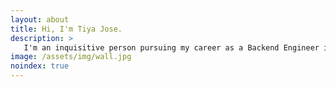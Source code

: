 ```yaml
---
layout: about
title: Hi, I'm Tiya Jose.
description: >
   I'm an inquisitive person pursuing my career as a Backend Engineer in a startup.I love experimenting and find myself in harmony with the startup culture.I'm curious; curious about how cleverly this world is crafted and the immense power humans possess, which could change the world.Boundless curiosity, creativity, combined with my zeal to take ventures, lead me to learn new skills every day and broaden my wisdom.
image: /assets/img/wall.jpg
noindex: true
---
```

